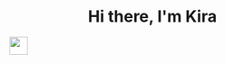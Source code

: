 <h1 align="center">Hi there, I'm Kira</h1>
<img src="https://github.com/blackcater/blackcater/raw/main/images/Hi.gif" height="32"/></h1>

